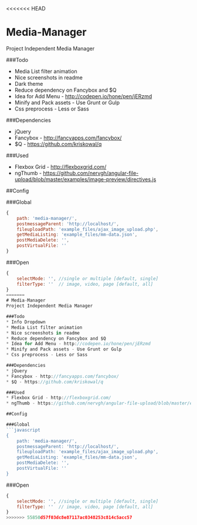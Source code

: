 <<<<<<< HEAD
# Media-Manager
Project Independent Media Manager

###Todo
* Media List filter animation
* Nice screenshots in readme
* Dark theme
* Reduce dependency on Fancybox and $Q
* Idea for Add Menu - http://codepen.io/hone/pen/jERzmd
* Minify and Pack assets - Use Grunt or Gulp
* Css preprocess - Less or Sass

###Dependencies
* jQuery
* Fancybox - http://fancyapps.com/fancybox/
* $Q - https://github.com/kriskowal/q

###Used
* Flexbox Grid - http://flexboxgrid.com/
* ngThumb - https://github.com/nervgh/angular-file-upload/blob/master/examples/image-preview/directives.js

##Config

###Global 
```javascript
{
	path: 'media-manager/',
	postmessageParent: 'http://localhost/',
	fileuploadPath: 'example_files/ajax_image_upload.php',
	getMediaListing: 'example_files/mm-data.json', 
	postMediaDelete: '',
	postVirtualFile: ''
}
```
###Open 
```javascript
{
	selectMode: '', //single or multiple [default, single]
	filterType: ''  // image, video, page [default, all]
}
=======
# Media-Manager
Project Independent Media Manager

###Todo
* Info Dropdown
* Media List filter animation
* Nice screenshots in readme
* Reduce dependency on Fancybox and $Q
* Idea for Add Menu - http://codepen.io/hone/pen/jERzmd
* Minify and Pack assets - Use Grunt or Gulp
* Css preprocess - Less or Sass

###Dependencies
* jQuery
* Fancybox - http://fancyapps.com/fancybox/
* $Q - https://github.com/kriskowal/q

###Used
* Flexbox Grid - http://flexboxgrid.com/
* ngThumb - https://github.com/nervgh/angular-file-upload/blob/master/examples/image-preview/directives.js

##Config

###Global 
```javascript
{
	path: 'media-manager/',
	postmessageParent: 'http://localhost/',
	fileuploadPath: 'example_files/ajax_image_upload.php',
	getMediaListing: 'example_files/mm-data.json', 
	postMediaDelete: '',
	postVirtualFile: ''
}
```
###Open 
```javascript
{
	selectMode: '', //single or multiple [default, single]
	filterType: ''  // image, video, page [default, all]
}
>>>>>>> 55850d57f03dc8e87117ac0348253c814c5acc57
```